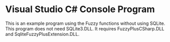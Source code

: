 # Visual Studio C# Console Program
This is an example program using the Fuzzy functions without using SQLite.
This program does not need SQLite3.DLL.
It requires FuzzyPlusCSharp.DLL and SqliteFuzzyPlusExtension.DLL.